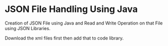 # JSON File Handling Using Java 
Creation of JSON File using Java and Read and Write Operation on that File using JSON Libraries.

Download the xml files first then add that to code library.
